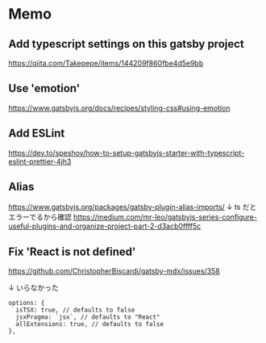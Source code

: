 # Memo

## Add typescript settings on this gatsby project

https://qiita.com/Takepepe/items/144209f860fbe4d5e9bb

## Use 'emotion'

https://www.gatsbyjs.org/docs/recipes/styling-css#using-emotion

## Add ESLint

https://dev.to/speshov/how-to-setup-gatsbyjs-starter-with-typescript-eslint-prettier-4jh3

## Alias

https://www.gatsbyjs.org/packages/gatsby-plugin-alias-imports/
↓
ts だとエラーでるから確認
https://medium.com/mr-leo/gatsbyjs-series-configure-useful-plugins-and-organize-project-part-2-d3acb0ffff5c

## Fix 'React is not defined'

https://github.com/ChristopherBiscardi/gatsby-mdx/issues/358

↓ いらなかった

```
options: {
  isTSX: true, // defaults to false
  jsxPragma: `jsx`, // defaults to "React"
  allExtensions: true, // defaults to false
},
```
